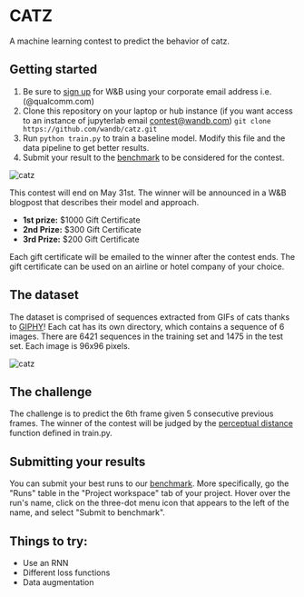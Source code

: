 # CATZ

A machine learning contest to predict the behavior of catz.  

## Getting started

1. Be sure to [sign up](https://app.wandb.ai/login?signup=true) for W&B using your corporate email address i.e. (@qualcomm.com)
2. Clone this repository on your laptop or hub instance (if you want access to an instance of jupyterlab email contest@wandb.com) `git clone https://github.com/wandb/catz.git`
3. Run `python train.py` to train a baseline model. Modify this file and the data pipeline to get better results.
4. Submit your result to the [benchmark](https://app.wandb.ai/wandb/catz/benchmark) to be considered for the contest.

![catz](https://www.americanhumane.org/app/uploads/2016/08/animals-cats-cute-45170-min-1024x569.jpg)

This contest will end on May 31st.  The winner will be announced in a W&B blogpost that describes their model and approach.

* **1st prize:** $1000 Gift Certificate
* **2nd Prize:** $300 Gift Certificate
* **3rd Prize:** $200 Gift Certificate

Each gift certificate will be emailed to the winner after the contest ends.  The gift certificate can be used on an airline or hotel company of your choice.

## The dataset

The dataset is comprised of sequences extracted from GIFs of cats thanks to [GIPHY](https://giphy.com)! Each cat has its own directory, which contains a sequence of 6 images. There are 6421 sequences in the training set and 1475 in the test set. Each image is 96x96 pixels.

![catz](https://storage.googleapis.com/wandb/catz.jpg)

## The challenge

The challenge is to predict the 6th frame given 5 consecutive previous frames. The winner of the contest will be judged by the [perceptual distance](https://www.compuphase.com/cmetric.htm) function defined in train.py.

## Submitting your results

You can submit your best runs to our [benchmark](https://app.wandb.ai/wandb/catz/benchmark). More specifically, go the "Runs" table in the "Project workspace" tab of your project.
Hover over the run's name, click on the three-dot menu icon that appears to the left of the name, and select "Submit to benchmark".

## Things to try:

- Use an RNN
- Different loss functions
- Data augmentation
